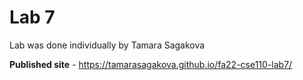 # Lab 7

Lab was done individually by Tamara Sagakova

**Published site** - https://tamarasagakova.github.io/fa22-cse110-lab7/
